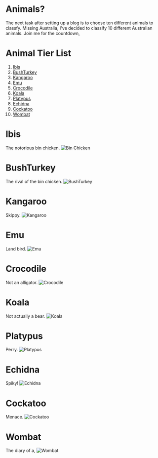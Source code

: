 # Animals?

The next task after setting up a blog is to choose ten different animals to classfy. Missing Australia, I've decided to classify 10 different Australian animals. Join me for the countdown,

# Animal Tier List
1. [Ibis](#Ibis)
2. [BushTurkey](#BushTurkey)
3. [Kangaroo](#Kangaroo)
4. [Emu](#Emu)
5. [Crocodile](#Crocodile)
6. [Koala](#Koala)
7. [Platypus](#Platypus)
8. [Echidna](#Echidna)
9. [Cockatoo](#Cockatoo)
10. [Wombat](#Wombat)

# Ibis
The notorious bin chicken.
![Bin Chicken](/images/ibis.jpg)

# BushTurkey
The rival of the bin chicken.
![BushTurkey](/images/turkey.jpg)

# Kangaroo
Skippy.
![Kangaroo](/images/kangaroo.jpg)

# Emu
Land bird.
![Emu](/images/emu.webp)

# Crocodile
Not an alligator.
![Crocodile](/images/crocodile.jpg)

# Koala
Not actually a bear.
![Koala](/images/koala.jpg)

# Platypus
Perry.
![Platypus](/images/platypus.jpg)

# Echidna
Spiky!
![Echidna](/images/echidna.jpg)

# Cockatoo
Menace.
![Cockatoo](/images/cockatoo.jpeg)

# Wombat
The diary of a,
![Wombat](/images/wombat.jpg)